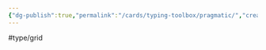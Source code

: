 ```yaml
---
{"dg-publish":true,"permalink":"/cards/typing-toolbox/pragmatic/","created":"2023-04-14T15:07:32.705+02:00","updated":"2023-04-28T18:51:47.316+02:00"}
---
```


#type/grid  



<script src="https://utteranc.es/client.js"  
        repo="Heart4sides/Comment_Section"
        issue-term="pathname"
        theme="github-dark-orange"
        crossorigin="anonymous"
        async> 
</script>
